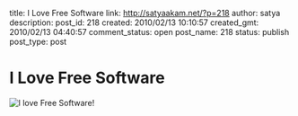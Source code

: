 title: I Love Free Software
link: http://satyaakam.net/?p=218
author: satya
description: 
post_id: 218
created: 2010/02/13 10:10:57
created_gmt: 2010/02/13 04:40:57
comment_status: open
post_name: 218
status: publish
post_type: post

# I Love Free Software

![I love Free Software!](http://fsfe.org/campaigns/valentine-2010/vd-i-love-fs-468x60.png)